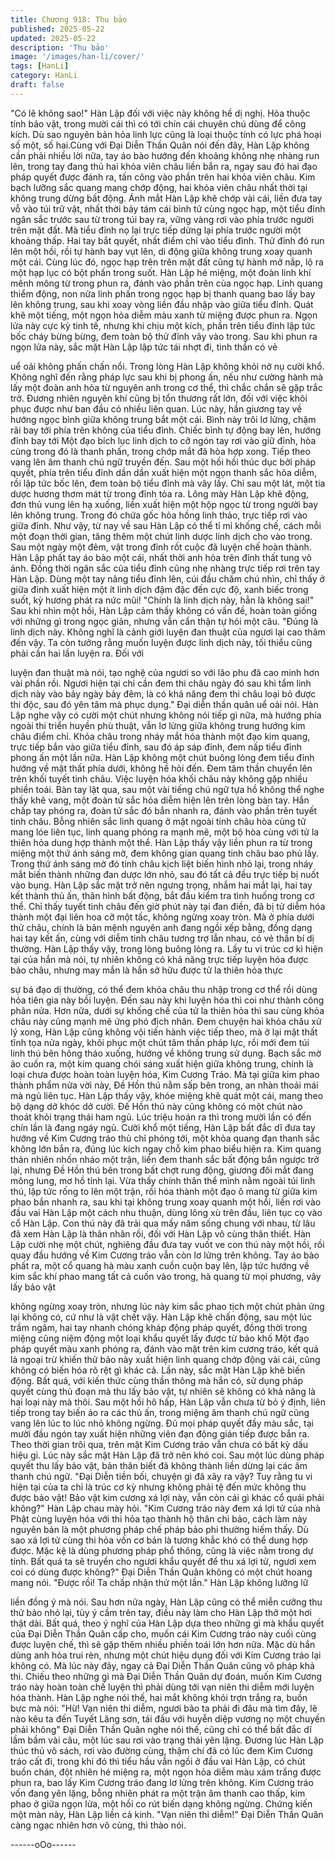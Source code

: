 ```yaml
---
title: Chương 918: Thu bảo
published: 2025-05-22
updated: 2025-05-22
description: 'Thu bảo'
image: '/images/han-li/cover/'
tags: [HanLi]
category: HanLi
draft: false
---
```


"Có lẽ không sao!"
Hàn Lập đối với việc này không hề dị nghị. Hỏa thuộc tính bảo
vật, trong mười cái thì có tới chín cái chuyên chú dùng để công
kích. Dù sao nguyên bản hỏa linh lực cũng là loại thuộc tính có
lực phá hoại số một, số hai.Cùng với Đại Diễn Thần Quân nói đến
đây, Hàn Lập không cần phải nhiều lời nữa, tay áo bào hướng
đến khoảng không nhẹ nhàng run lên, trong tay đang thủ hai khỏa
viên châu liền bắn ra, ngay sau đó hai đạo pháp quyết được đánh
ra, tấn công vào phần trên hai khỏa viên châu.
Kim bạch lưỡng sắc quang mang chớp động, hai khỏa viên châu
nhất thời tại không trung dừng bất động. Ánh mắt Hàn Lập khẽ
chớp vài cái, liền đưa tay vỗ vào túi trữ vật, nhất thời bảy tám cái
bình tử cùng ngọc hạp, một tiểu đỉnh ngân sắc trước sau từ trong
túi bay ra, vững vàng rơi vào phía trước người trên mặt đất. Mà
tiểu đỉnh nọ lại trực tiếp dừng lại phía trước người một khoảng
thấp.
Hai tay bắt quyết, nhất điểm chỉ vào tiểu đình. Thử đỉnh đó run lên
một hồi, rồi tự hành bay vụt lên, di động giữa không trung xoay
quanh một cái. Cùng lúc đó, ngọc hạp trên trên mặt đất cũng tự
hành mở nắp, lộ ra một hạp lục có bột phấn trong suốt. Hàn Lập
hé miệng, một đoàn linh khí mênh mông từ trong phun ra, đánh
vào phần trên của ngọc hạp.
Linh quang thiểm động, non nửa linh phấn trong ngọc hạp bị
thanh quang bao lấy bay lên không trung, sau khi xoay vòng liền
đầu nhập vào giữa tiểu đỉnh. Quát khẽ một tiếng, một ngọn hỏa
diễm màu xanh từ miệng được phun ra. Ngọn lửa này cực kỳ tinh
tế, nhưng khi chịu một kích, phần trên tiểu đỉnh lập tức bốc cháy
bừng bừng, đem toàn bộ thử đỉnh vây vào trong. Sau khi phun ra
ngọn lửa này, sắc mặt Hàn Lập lập tức tái nhợt đi, tinh thần có vẻ

uể oải không phấn chấn nổi.
Trong lòng Hàn Lập không khỏi nở nụ cười khổ. Không nghĩ đến
rằng pháp lực sau khi bị phong ấn, nếu như cường hành mà lấy
một đoàn anh hỏa từ nguyên anh trong cơ thể, thì chắc chắn sẽ
gặp trắc trở. Đương nhiên nguyên khí cũng bị tổn thương rất lớn,
đối với việc khôi phục được như ban đầu có nhiều liên quan.
Lúc này, hắn giương tay về hướng ngọc bình giữa không trung
bắt một cái. Bình này trôi lơ lửng, chậm rãi bay tới phía trên
không của tiểu đỉnh. Chiếc bình tự động bay lên, hướng đỉnh bay
tới Một đạo bích lục linh dịch to cỡ ngón tay rơi vào giữ đỉnh, hòa
cùng trong đó là thanh phấn, trong chớp mắt đã hòa hợp xong.
Tiếp theo vang lên âm thanh chú ngữ truyền đến. Sau một hồi hồi
thúc dục bởi pháp quyết, phía trên tiểu đỉnh dần dần xuất hiện
một ngọn thanh sắc hỏa diễm, rồi lập tức bốc lên, đem toàn bộ
tiểu đỉnh mà vây lấy. Chỉ sau một lát, một tia dược hương thơm
mát từ trong đỉnh tỏa ra. Lông mày Hàn Lập khẽ động, đơn thủ
vung lên hạ xuống, liền xuất hiện một hộp ngọc từ trong người
bay lên không trung. Trong đó chứa gốc hỏa hồng linh thảo, trực
tiếp rơi vào giữa đỉnh.
Như vậy, từ nay về sau Hàn Lập có thể tỉ mỉ khống chế, cách mỗi
một đoạn thời gian, tăng thêm một chút linh dược linh dịch cho
vào trong. Sau một ngày một đêm, vật trong đỉnh rốt cuộc đã
luyện chế hoàn thành. Hàn Lập phất tay áo bào một cái, nhất thời
anh hỏa trên đỉnh thất tung vô ảnh. Đồng thời ngân sắc của tiểu
đỉnh cũng nhẹ nhàng trực tiếp rơi trên tay Hàn Lập.
Dùng một tay nâng tiểu đỉnh lên, cúi đầu chăm chú nhìn, chỉ thấy
ở giữa đỉnh xuất hiện một ít linh dịch đậm đặc đến cực độ, xanh
biếc trong suốt, kỳ hương phát ra nức mũi! "Chính là linh dịch này,
hẳn là không sai!" Sau khi nhìn một hồi, Hàn Lập cảm thấy không
có vấn đề, hoàn toàn giống với những gì trong ngọc giản, nhưng
vẫn cẩn thận tự hỏi một câu.
"Đúng là linh dịch này. Không nghĩ là cảnh giới luyện đan thuật
của ngươi lại cao thâm đến vậy. Ta còn tưởng rằng muốn luyện
được linh dịch này, tối thiểu cũng phải cần hai lần luyện ra. Đối với

luyện đan thuật mà nói, tạo nghệ của ngươi so với lão phu đã cao
minh hơn vài phần rồi. Ngươi hiện tại chỉ cần đem thi châu ngày
đó sau khi tẩm linh dịch này vào bảy ngày bảy đêm, là có khả
năng đem thi châu loại bỏ được thi độc, sau đó yên tâm mà phục
dụng." Đại diễn thần quân uể oải nói.
Hàn Lập nghe vậy có cười một chút nhưng không nói tiếp gì nữa,
mà hướng phía ngoài thi triển huyền phù thuật, vẫn lơ lửng giữa
không trung hướng kim châu điểm chỉ. Khỏa châu trong nháy mắt
hóa thành một đạo kim quang, trực tiếp bắn vào giữa tiểu đỉnh,
sau đó áp sáp đỉnh, đem nấp tiểu đỉnh phong ấn một lần nữa.
Hàn Lập không một chút buông lỏng đem tiểu đỉnh hướng về mật
thất phía dưới, không hề hỏi đến. Đem tâm thần chuyển lên trên
khối tuyết tinh châu.
Việc luyện hóa khối châu này không gặp nhiều phiền toái. Bàn tay
lật qua, sau một vài tiếng chú ngữ tựa hồ không thể nghe thấy
khẽ vang, một đoàn tử sắc hỏa diễm hiện lên trên lòng bàn tay.
Hắn chấp tay phóng ra, đoàn tử sắc đó bắn nhanh ra, đánh vào
phần trên tuyết tinh châu. Bỗng nhiên sắc linh quang ở mặt ngoài
tinh châu hòa cùng tử mang lóe liên tục, linh quang phóng ra
mạnh mẽ, một bộ hòa cùng với tử la thiên hỏa dung hợp thành
một thể.
Hàn Lập thấy vậy liền phun ra từ trong miệng một thứ ánh sáng
mờ, đem không gian quang tinh châu bao phủ lấy. Trong thứ ánh
sáng mờ đó tinh châu kịch liệt biến hình nhỏ lại, trong nháy mắt
biến thành những đan dược lớn nhỏ, sau đó tất cả đều trực tiếp bị
nuốt vào bụng. Hàn Lập sắc mặt trở nên ngưng trọng, nhắm hai
mắt lại, hai tay kết thành thủ ấn, thân hình bất động, bắt đầu kiểm
tra tình huống trong cơ thể.
Chỉ thấy tuyết tinh châu đến giờ phút này tại đan điền, đã bị tử
diễm hóa thành một đại liên hoa cỡ một tấc, không ngừng xoay
tròn. Mà ở phía dưới thử châu, chính là bản mệnh nguyên anh
đang ngồi xếp bằng, đồng dạng hai tay kết ấn, cùng với diễm tinh
châu tương trợ lẫn nhau, có vẻ thần bí dị thường. Hàn Lập thấy
vậy, trong lòng buông lỏng ra. Lấy tu vi trúc cơ kì hiện tại của hắn
mà nói, tự nhiên không có khả năng trực tiếp luyện hóa được bảo
châu, nhưng may mắn là hắn sở hữu được tử la thiên hỏa thực

sự bá đạo dị thường, có thể đem khỏa châu thu nhập trong cơ thể
rồi dùng hỏa tiên gia này bồi luyện.
Đến sau này khi luyện hóa thì coi như thành công phân nửa. Hơn
nữa, dưới sự khống chế của tử la thiên hỏa thì sau cùng khỏa
châu này cũng mạnh mẽ ứng phó địch nhân. Đem chuyện hai
khỏa châu xử lý xong, Hàn Lập cũng không vội tiến hành việc tiếp
theo, mà ở lại mật thất tĩnh tọa nửa ngày, khôi phục một chút tâm
thần pháp lực, rồi mới đem túi linh thú bên hông tháo xuống,
hướng về không trung sử dụng.
Bạch sắc mờ ảo cuốn ra, một kim quang chói sáng xuất hiện giữa
không trung, chính là loại chưa được hoàn toàn luyện hóa, Kim
Cương Tráo. Mà tại giữa kim phao thành phẩm nửa vời này, Đề
Hồn thú nằm sấp bên trong, an nhàn thoải mái mà ngủ liên tục.
Hàn Lập thấy vậy, khóe miệng khẽ quát một cái, mang theo bộ
dạng dở khóc dở cười. Đế Hồn thú này cũng không có một chút
nào thoát khỏi trạng thái ham ngủ. Lúc triệu hoán ra thì trong
mười lần có đến chín lần là đang ngáy ngủ.
Cười khổ một tiếng, Hàn Lập bất đắc dĩ đưa tay hướng về Kim
Cương tráo thủ chỉ phóng tới, một khỏa quang đạn thanh sắc
không lớn bắn ra, đúng lúc kích ngay chỗ kim phao biểu hiện ra.
Kim quang thản nhiên nhốn nháo một trận, liền đem thanh sắc bất
động bắn ngược trở lại, nhưng Đề Hồn thú bên trong bất chợt
rung động, giương đôi mắt đang mông lung, mơ hồ tỉnh lại.
Vừa thấy chính thân thể mình nằm ngoài túi linh thú, lập tức rống
to lên một trận, rồi hóa thành một đạo ô mang từ giữa kim phao
bắn nhanh ra, sau khi tại không trung xoay quanh một hồi, liền rơi
vào đầu vai Hàn Lập một cách nhu thuận, dùng lông xù trên đầu,
liên tục cọ vào cổ Hàn Lập. Con thú này đã trải qua mấy năm
sống chung với nhau, từ lâu đã xem Hàn Lập là thân nhân rồi, đối
với Hàn Lập vô cùng thân thiết.
Hàn Lập cười nhẹ một chút, nghiêng đầu đưa tay vuốt ve con thú
này một hồi, rồi quay đầu hướng về Kim Cương tráo vẫn còn lơ
lửng trên không. Tay áo bào phất ra, một cổ quang hà màu xanh
cuồn cuộn bay lên, lập tức hướng về kim sắc khí phao mang tất
cả cuốn vào trong, hà quang từ mọi phương, vây lấy bảo vật

không ngừng xoay tròn, nhưng lúc này kim sắc phao tịch một chút
phản ứng lại không có, cứ như là vật chết vậy. Hàn Lập khẽ chấn
động, sau một lúc trầm ngâm, hai tay nhanh chóng kháp động
pháp quyết, đồng thời trong miệng cũng niệm động một loại khẩu
quyết lấy được từ bảo khố
Một đạo pháp quyết màu xanh phóng ra, đánh vào mặt trên kim
cương tráo, kết quả là ngoại trừ khiến thử bảo này xuất hiện linh
quang chớp động vài cái, cũng không có biến hóa rõ rệt gì khác
cả.
Lần này, sắc mặt Hàn Lập khẽ biến động. Bất quá, với kiến thức
cùng thần thông mà hắn có, sử dụng pháp quyết cùng thủ đoạn
mà thu lấy bảo vật, tự nhiên sẽ không có khả năng là hai loại này
mà thôi. Sau một hồi hô hấp, Hàn Lập vẫn chưa từ bỏ ý định, liên
tiếp trong tay biến ảo ra các thủ ấn, trong miệng âm thanh chú
ngữ cũng vang lên lúc to lúc nhỏ không ngừng. Đủ mọi pháp
quyết đầy màu sắc, tại mười đầu ngón tay xuất hiện những viên
đạn động gián tiếp được bắn ra.
Theo thời gian trôi qua, trên mặt Kim Cương tráo vẫn chưa có bất
kỳ dấu hiệu gì. Lúc này sắc mặt Hàn Lập đã trở nên khó coi. Sau
một lúc dùng pháp quyết thu lấy bảo vật, bản thân biết đã không
thành liền dừng lại các âm thanh chú ngữ.
"Đại Diễn tiền bối, chuyện gì đã xãy ra vậy? Tuy rằng tu vi hiện tại
của ta chỉ là trúc cơ kỳ nhưng không phải tệ đến mức không thu
được bảo vật! Bảo vật kim cương xá lợi này, vẫn còn cái gì khác
cổ quái phải không?" Hàn Lập chau mày hỏi.
"Kim Cương tráo này đem xá lợi tử của nhà Phật cùng luyện hóa
với thi hỏa tạo thành hộ thân chi bảo, cách làm này nguyên bản là
một phương pháp chế pháp bảo phi thường hiếm thấy. Dù sao xá
lợi tử cùng thi hỏa vốn cơ bản là tương khắc khó có thể dung hợp
được. Mặc kệ là dùng phương pháp phổ thông, cũng là việc nằm
trong dự tính. Bất quá ta sẽ truyền cho ngươi khẩu quyết để thu
xá lợi tử, ngươi xem coi có dùng được không?" Đại Diễn Thần
Quân không có một chút hoang mang nói.
"Được rồi! Ta chấp nhận thử một lần." Hàn Lập không lưỡng lữ

liền đồng ý mà nói.
Sau hơn nửa ngày, Hàn Lập cũng có thể miễn cưỡng thu thử bảo
nhỏ lại, tùy ý cầm trên tay, điều này làm cho Hàn Lập thở một hơi
thật dài.
Bất quá, theo ý nghĩ của Hàn Lập dựa theo những gì mà khẩu
quyết của Đại Diễn Thần Quân cấp cho, muốn cái Kim Cương
tráo này cuối cùng được luyện chế, thì sẽ gặp thêm nhiều phiền
toái lớn hơn nữa. Mặc dù hắn dùng anh hỏa trui rèn, nhưng một
chút hiệu dụng đối với Kim Cương tráo lại không có. Mà lúc này
đây,
ngay cả Đại Diễn Thần Quân cũng vô pháp khả thi. Chiếu theo
những gì mà Đại Diễn Thần Quân dự đoán, muốn Kim Cương
tráo này hoàn toàn chế luyện thì phải dùng tới vạn niên thi diễm
mới luyện hóa thành.
Hàn Lập nghe nói thế, hai mắt không khỏi trợn trắng ra, buồn bực
mà nói: "Hừ! Vạn niên thi diễm, ngươi bảo ta phải đi đâu mà tìm
đây, lẽ nào kêu ta đến Tuyết Lăng sơn, tái đấu với huyễn diệp
vương nọ một chuyến phải không"
Đại Diễn Thần Quân nghe nói thế, cũng chỉ có thể bất đắc dĩ lầm
bầm vài câu, một lúc sau rơi vào trạng thái yên lặng.
Đương lúc Hàn Lập thúc thủ vô sách, rơi vào đường cùng, thậm
chí đã có lúc đem Kim Cương tráo cất đi, trong khi đó thì tiểu hầu
vẫn ngồi ở đầu vai Hàn Lập, có chút buồn chán, đột nhiên hé
miệng ra, một ngọn hỏa diễm màu xám trắng được phun ra, bao
lấy Kim Cương tráo đang lơ lửng trên không.
Kim Cương tráo vốn đang yên lặng, bỗng nhiên phát ra một trận
âm thanh cao thấp, kim phao ở giữa ngọn lửa, một hồi co rút biến
dạng không ngừng. Chứng kiến một màn này, Hàn Lập liền cả
kinh.
"Vạn niên thi diễm!" Đại Diễn Thần Quân càng ngạc nhiên hơn vô
cùng, thì thào nói.

------oOo------
